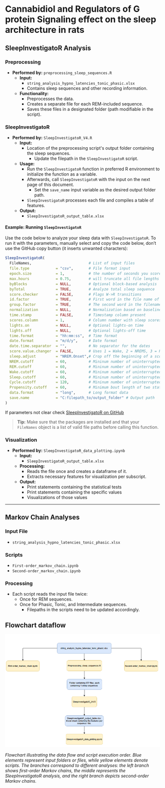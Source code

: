 # Cannabidiol and Regulators of G protein Signaling effect on the sleep architecture in rats

## SleepInvestigatoR Analysis

### Preprocessing
- **Performed by:** `preprocessing_sleep_sequences.R`
  - **Input:**  
    - `string_analysis_hypno_latencies_tonic_phasic.xlsx`
    - Contains sleep sequences and other recording information.
  - **Functionality:**
    - Preprocesses the data.
    - Creates a separate file for each REM-included sequence.
    - Saves these files in a designated folder (path modifiable in the script).

### SleepInvestigatoR
- **Performed by:** `SleepInvestigatoR_V4.R`
  - **Input:**
    - Location of the preprocessing script's output folder containing the sleep sequences.
      - Update the filepath in the `SleepInvestigatoR` script.
  - **Usage:**
    - Run the `SleepInvestigatoR` function in preferred R environment to initialize the function as a variable.
    - Afterwards, call `SleepInvestigatoR` with the input on the next page of this document.
      - Set the `save_name` input variable as the desired output folder path.
    - `SleepInvestigatoR` processes each file and compiles a table of features.
  - **Output:**
    - `SleepInvestigatoR_output_table.xlsx`


#### Example: Running `SleepInvestigatoR`

Use the code below to analyze your sleep data with `SleepInvestigatoR`. To run it with the parameters, manually select and copy the code below, don’t use the GitHub copy button (it inserts unwanted characters):

```r
SleepInvestigatoR(
  FileNames,                          # List of input files
  file.type            = "csv",       # File format input
  epoch.size           = 1,           # the number of seconds you scored in
  max.hours            = 0.75,        # will truncate all file lengths so they equal this number of hours (also adds values of lower than this number)
  byBlocks             = NULL,        # Optional block-based analysis
  byTotal              = TRUE,        # Analyze total sleep sequence
  score.checker        = FALSE,       # Flags W->R transitions
  id.factor            = TRUE,        # First word in the file name of each file name is the animal id
  group.factor         = TRUE,        # The second word in the filename indicates the grouping factor, such as treatment or condition
  normalization        = NULL,        # Normalization based on baseline values
  time.stamp           = FALSE,       # Timestamp column present
  scores.column        = 1,           # Column number with sleep scores (can only be 1st or 2nd column)
  lights.on            = NULL,        # Optional lights-on time
  lights.off           = NULL,        # Optional lights-off time
  time.format          = "hh:mm:ss",  # Time format
  date.format          = "m/d/y",     # Date format
  date.time.separator  = "",          # No separator for the dates
  score.value.changer  = FALSE,       # Uses 1 = Wake, 2 = NREMS, 3 = REMS. Set to FALSE if already the case; otherwise, specify as c(Wake, NREM, REM)
  sleep.adjust         = "NREM.Onset",# Crop off the beginning of a scored sleep file to the first minimum length NREM bout
  NREM.cutoff          = 60,          # Mininum number of uninterrupted epochs to be consider a formal bout of NREM
  REM.cutoff           = 60,          # Mininum number of uninterrupted epochs to be consider a formal bout of REM
  Wake.cutoff          = 60,          # Mininum number of uninterrupted epochs to be consider a formal bout of Wake
  Sleep.cutoff         = 60,          # Mininum number of uninterrupted epochs to be consider a formal bout of sleep (NREM+REM)
  Cycle.cutoff         = 120,         # Mininum number of uninterrupted epochs to be consider a formal sleep cycle
  Propensity.cutoff    = 60,          # Minimum bout length of two states in propensity measurements.
  data.format          = "long",      # Long format data
  save.name            = "C:filepath_to/output_folder" # Output path
)
```

If parameters not clear check [SleepInvestigatoR on GitHub](https://github.com/mgamble1023/SleepInvestigatoR)
>  **Tip:** Make sure that the packages are installed and that your `FileNames` object is a list of valid file paths before calling this function.


### Visualization
- **Performed by:** `SleepInvestigatoR_data_plotting.ipynb`
  - **Input:**
    - `SleepInvestigatoR_output_table.xlsx`
  - **Processing:**
    - Reads the file once and creates a dataframe of it.
    - Extracts necessary features for visualization per subscript.
  - **Output:**
    - Print statements containing the statistical tests
    - Print statements containing the specific values
    - Visualizations of those values

---

## Markov Chain Analyses

### Input File
- `string_analysis_hypno_latencies_tonic_phasic.xlsx`

### Scripts
- `First-order_markov_chain.ipynb`
- `Second-order_markov_chain.ipynb`

### Processing
- Each script reads the input file twice:
  - Once for REM sequences.
  - Once for Phasic, Tonic, and Intermediate sequences.
    - Filepaths in the scripts need to be updated accordingly.

## Flowchart dataflow
![SleepInvestigatoR Pipeline](data_flow_flowchart.png)

*Flowchart illustrating the data flow and script execution order. Blue elements represent input folders or files, while yellow elements denote scripts. The branches correspond to different analyses: the left branch shows first-order Markov chains, the middle represents the SleepInvestigatoR analysis, and the right branch depicts second-order Markov chains.*

